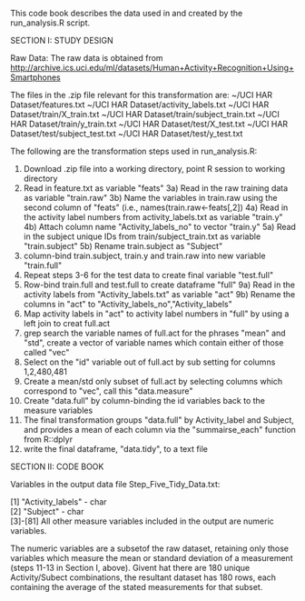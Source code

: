 This code book describes the data used in and created by the run_analysis.R script.

SECTION I: STUDY DESIGN

Raw Data:
The raw data is obtained from 
http://archive.ics.uci.edu/ml/datasets/Human+Activity+Recognition+Using+Smartphones

The files in the .zip file relevant for this transformation are:
~/UCI HAR Dataset/features.txt
~/UCI HAR Dataset/activity_labels.txt
~/UCI HAR Dataset/train/X_train.txt
~/UCI HAR Dataset/train/subject_train.txt
~/UCI HAR Dataset/train/y_train.txt
~/UCI HAR Dataset/test/X_test.txt
~/UCI HAR Dataset/test/subject_test.txt
~/UCI HAR Dataset/test/y_test.txt

The following are the transformation steps used in run_analysis.R:
1) Download .zip file into a working directory, point R session to working directory
2) Read in feature.txt as variable "feats"
3a) Read in  the raw training data as variable "train.raw"
3b) Name the variables in train.raw using the second column of "feats" (i.e., names(train.raw<-feats[,2])
4a) Read in the activity label numbers from activity_labels.txt as variable "train.y"
4b) Attach column name "Activity_labels_no" to vector "train.y"
5a) Read in the  subject unique IDs from train/subject_train.txt as variable "train.subject"
5b) Rename train.subject as "Subject"
6) column-bind train.subject, train.y and train.raw into new variable "train.full"
7) Repeat steps 3-6 for the test data to create final variable "test.full"
8) Row-bind train.full and test.full to create dataframe "full"
9a) Read in the activity labels from "Activity_labels.txt" as variable "act"
9b) Rename the columns in "act" to "Activity_labels_no","Activity_labels"
10) Map activity labels in "act" to activity label numbers in "full" by using a left join to creat full.act
11) grep search the variable names of full.act for the phrases "mean" and "std", create a vector of variable names which contain either of those called "vec"
12) Select on the "id" variable out of full.act by sub setting for columns 1,2,480,481
13) Create a mean/std only subset of full.act by selecting columns which correspond to "vec", call this "data.measure"
14) Create "data.full" by column-binding the id variables back to the measure variables
15) The final transformation groups "data.full" by Activity_label and Subject, and provides a mean of each column via the "summairse_each" function from R::dplyr
16) write the final dataframe, "data.tidy", to a text file


SECTION II: CODE BOOK

Variables in the output data file Step_Five_Tidy_Data.txt:

[1] "Activity_labels" - char                
[2] "Subject" - char                       
[3]-[81] All other measure variables included in the output are numeric variables.

The numeric variables are a subsetof the raw dataset, retaining only those variables which measure the mean or standard deviation of a measurement (steps 11-13 in Section I, above). Givent hat there are 180 unique Activity/Subect combinations, the resultant dataset has 180 rows, each containing the average of the stated measurements for that subset.



